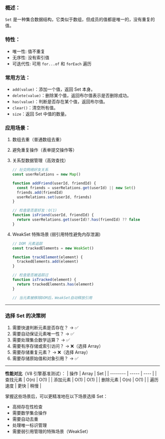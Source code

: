 ### 概述：

`Set` 是一种集合数据结构，它类似于数组，但成员的值都是唯一的，没有重复的值。

### 特性：

- 唯一性: 值不重复
- 无序性: 没有索引值
- 可迭代性: 可用 `for...of` 和 `forEach` 遍历

### 常用方法：

- `add(value)`：添加一个值，返回 Set 本身。
- `delete(value)`：删除某个值，返回布尔值表示是否删除成功。
- `has(value)`：判断是否存在某个值，返回布尔值。
- `clear()`：清空所有值。
- `size`：返回 Set 中值的数量。

### 应用场景：

1. 数组去重（普通数组去重）
2. 避免重复操作（表单提交操作等）
3. 关系型数据管理（高效查找）

    ```js
    // 社交网络好友关系
    const userRelations = new Map()

    function addFriend(userId, friendId) {
      const friends = userRelations.get(userId) || new Set()
      friends.add(friendId)
      userRelations.set(userId, friends)
    }

    // 检查是否是好友：O(1)
    function isFriend(userId, friendId) {
      return userRelations.get(userId)?.has(friendId) ?? false
    }
    ```
4. WeakSet 特殊场景 (弱引用特性避免内存泄漏)
    ```js
    // DOM 元素追踪
    const trackedElements = new WeakSet()

    function trackElement(element) {
      trackedElements.add(element)
    }

    // 检查是否被追踪过
    function isTracked(element) {
      return trackedElements.has(element)
    }

    // 当元素被移除DOM后，WeakSet自动释放引用
    ```

---

### 选择 Set 的决策树
1. 需要快速判断元素是否存在？ → ✅
2. 需要自动保证元素唯一性？ → ✅
3. 需要处理集合数学运算？ → ✅
4. 需要有序存储或索引访问？ → ❌（选择 Array）
5. 需要存储重复元素？ → ❌（选择 Array）
6. 需要存储原始值和对象引用？ → ✅

---

**性能对比**（V8 引擎基准测试）：
| 操作     | Array | Set  |
| -------- | ----- | ---- |
| 查找元素 | O(n)  | O(1) |
| 添加元素 | O(1)  | O(1) |
| 删除元素 | O(n)  | O(1) |
| 遍历速度 | 更快  | 稍慢 |

掌握这些场景后，可以更精准地在以下场景选择 Set：
- 高频存在性检查
- 需要数学集合操作
- 需要自动去重
- 处理唯一标识管理
- 需要弱引用管理的特殊场景（WeakSet）
